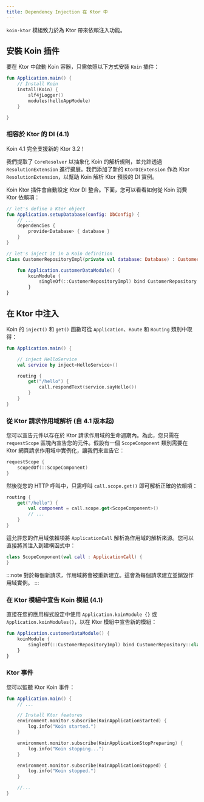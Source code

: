 ```yaml
---
title: Dependency Injection 在 Ktor 中
---
```


`koin-ktor` 模組致力於為 Ktor 帶來依賴注入功能。

## 安裝 Koin 插件

要在 Ktor 中啟動 Koin 容器，只需依照以下方式安裝 `Koin` 插件：

```kotlin
fun Application.main() {
    // Install Koin
    install(Koin) {
        slf4jLogger()
        modules(helloAppModule)
    }

}
```

### 相容於 Ktor 的 DI (4.1)

Koin 4.1 完全支援新的 Ktor 3.2！

我們提取了 `CoreResolver` 以抽象化 Koin 的解析規則，並允許透過 `ResolutionExtension` 進行擴展。我們添加了新的 `KtorDIExtension` 作為 Ktor `ResolutionExtension`，以幫助 Koin 解析 Ktor 預設的 DI 實例。

Koin Ktor 插件會自動設定 Ktor DI 整合。下面，您可以看看如何從 Koin 消費 Ktor 依賴項：
```kotlin
// let's define a Ktor object
fun Application.setupDatabase(config: DbConfig) {
    // ...
    dependencies {
        provide<Database> { database }
    }
}
```

```kotlin
// let's inject it in a Koin definition
class CustomerRepositoryImpl(private val database: Database) : CustomerRepository

    fun Application.customerDataModule() {
        koinModule {
            singleOf(::CustomerRepositoryImpl) bind CustomerRepository::class
        }
}
```

## 在 Ktor 中注入

Koin 的 `inject()` 和 `get()` 函數可從 `Application`、`Route` 和 `Routing` 類別中取得：

```kotlin
fun Application.main() {

    // inject HelloService
    val service by inject<HelloService>()

    routing {
        get("/hello") {
            call.respondText(service.sayHello())
        }
    }
}
```

### 從 Ktor 請求作用域解析 (自 4.1 版本起)

您可以宣告元件以存在於 Ktor 請求作用域的生命週期內。為此，您只需在 `requestScope` 區塊內宣告您的元件。假設有一個 `ScopeComponent` 類別需要在 Ktor 網頁請求作用域中實例化，讓我們來宣告它：

```kotlin
requestScope {
    scopedOf(::ScopeComponent)
}
```

然後從您的 HTTP 呼叫中，只需呼叫 `call.scope.get()` 即可解析正確的依賴項：

```kotlin
routing {
    get("/hello") {
        val component = call.scope.get<ScopeComponent>()
        // ... 
    }
}
```

這允許您的作用域依賴項將 `ApplicationCall` 解析為作用域的解析來源。您可以直接將其注入到建構函式中：

```kotlin
class ScopeComponent(val call : ApplicationCall) {
}
```

:::note
對於每個新請求，作用域將會被重新建立。這會為每個請求建立並銷毀作用域實例。
:::

### 在 Ktor 模組中宣告 Koin 模組 (4.1)

直接在您的應用程式設定中使用 `Application.koinModule {}` 或 `Application.koinModules()`，以在 Ktor 模組中宣告新的模組：

```kotlin
fun Application.customerDataModule() {
    koinModule {
        singleOf(::CustomerRepositoryImpl) bind CustomerRepository::class
    }
}
```

### Ktor 事件

您可以監聽 Ktor Koin 事件：

```kotlin
fun Application.main() {
    // ...

    // Install Ktor features
    environment.monitor.subscribe(KoinApplicationStarted) {
        log.info("Koin started.")
    }

    environment.monitor.subscribe(KoinApplicationStopPreparing) {
        log.info("Koin stopping...")
    }

    environment.monitor.subscribe(KoinApplicationStopped) {
        log.info("Koin stopped.")
    }

    //...
}
```
